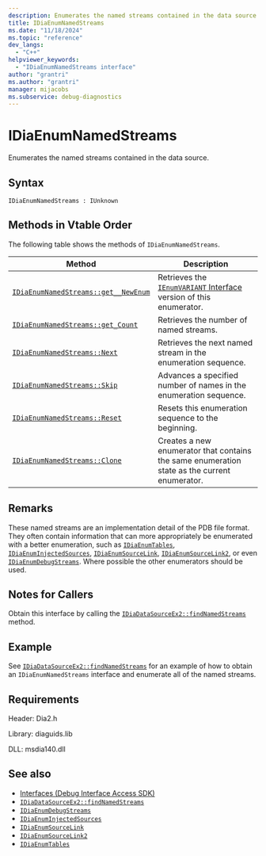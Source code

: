 ```yaml
---
description: Enumerates the named streams contained in the data source.
title: IDiaEnumNamedStreams
ms.date: "11/18/2024"
ms.topic: "reference"
dev_langs:
  - "C++"
helpviewer_keywords:
  - "IDiaEnumNamedStreams interface"
author: "grantri"
ms.author: "grantri"
manager: mijacobs
ms.subservice: debug-diagnostics
---
```


# IDiaEnumNamedStreams

Enumerates the named streams contained in the data source.

## Syntax

`IDiaEnumNamedStreams : IUnknown`

## Methods in Vtable Order

The following table shows the methods of `IDiaEnumNamedStreams`.

|Method|Description|
|------------|-----------------|
|[`IDiaEnumNamedStreams::get__NewEnum`](../../debugger/debug-interface-access/idiaenumnamedstreams-get-newenum.md)|Retrieves the [`IEnumVARIANT` Interface](/previous-versions/windows/desktop/api/oaidl/nn-oaidl-ienumvariant) version of this enumerator.|
|[`IDiaEnumNamedStreams::get_Count`](../../debugger/debug-interface-access/idiaenumnamedstreams-get-count.md)|Retrieves the number of named streams.|
|[`IDiaEnumNamedStreams::Next`](../../debugger/debug-interface-access/idiaenumnamedstreams-next.md)|Retrieves the next named stream in the enumeration sequence.|
|[`IDiaEnumNamedStreams::Skip`](../../debugger/debug-interface-access/idiaenumnamedstreams-skip.md)|Advances a specified number of names in the enumeration sequence.|
|[`IDiaEnumNamedStreams::Reset`](../../debugger/debug-interface-access/idiaenumnamedstreams-reset.md)|Resets this enumeration sequence to the beginning.|
|[`IDiaEnumNamedStreams::Clone`](../../debugger/debug-interface-access/idiaenumnamedstreams-clone.md)|Creates a new enumerator that contains the same enumeration state as the current enumerator.|

## Remarks

 These named streams are an implementation detail of the PDB file format. They often contain information that can more appropriately be enumerated with a better enumeration, such as  [`IDiaEnumTables`](../../debugger/debug-interface-access/idiaenumtables.md), [`IDiaEnumInjectedSources`](../../debugger/debug-interface-access/idiaenuminjectedsources.md), [`IDiaEnumSourceLink`](../../debugger/debug-interface-access/idiaenumsourcelink.md), [`IDiaEnumSourceLink2`](../../debugger/debug-interface-access/idiaenumsourcelink2.md), or even [`IDiaEnumDebugStreams`](../../debugger/debug-interface-access/idiaenumdebugstreams.md). Where possible the other enumerators should be used.

## Notes for Callers

Obtain this interface by calling the [`IDiaDataSourceEx2::findNamedStreams`](../../debugger/debug-interface-access/idiadatasourceex2-findnamedstreams.md) method.

## Example

See [`IDiaDataSourceEx2::findNamedStreams`](../../debugger/debug-interface-access/idiadatasourceex2-findnamedstreams.md) for an example of how to obtain an `IDiaEnumNamedStreams` interface and enumerate all of the named streams.

## Requirements

Header: Dia2.h

Library: diaguids.lib

DLL: msdia140.dll

## See also

- [Interfaces (Debug Interface Access SDK)](../../debugger/debug-interface-access/interfaces-debug-interface-access-sdk.md)
- [`IDiaDataSourceEx2::findNamedStreams`](../../debugger/debug-interface-access/idiadatasourceex2-findnamedstreams.md)
- [`IDiaEnumDebugStreams`](../../debugger/debug-interface-access/idiaenumdebugstreams.md)
- [`IDiaEnumInjectedSources`](../../debugger/debug-interface-access/idiaenuminjectedsources.md)
- [`IDiaEnumSourceLink`](../../debugger/debug-interface-access/idiaenumsourcelink.md)
- [`IDiaEnumSourceLink2`](../../debugger/debug-interface-access/idiaenumsourcelink2.md)
- [`IDiaEnumTables`](../../debugger/debug-interface-access/idiaenumtables.md)
